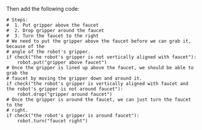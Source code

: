 

Then add the following code:


    # Steps:
    #  1. Put gripper above the faucet
    #  2. Drop gripper around the faucet
    #  3. Turn the faucet to the right
    # We need to put the gripper above the faucet before we can grab it, because of the
    # angle of the robot's gripper.
    if check("the robot's gripper is not vertically aligned with faucet"):
        robot.put("gripper above faucet")
    # Once the gripper is lined up above the faucet, we should be able to grab the
    # faucet by moving the gripper down and around it.
    if check("the robot's gripper is vertically aligned with faucet and the robot's gripper is not around faucet"):
        robot.drop("gripper around faucet")
    # Once the gripper is around the faucet, we can just turn the faucet to the
    # right.
    if check("the robot's gripper is around faucet"):
        robot.turn("faucet right")